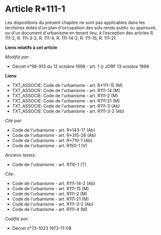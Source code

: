 # Article R*111-1

Les dispositions du présent chapitre ne sont pas applicables dans les territoires dotés d'un plan d'occupation des sols rendu
public ou approuvé, ou d'un document d'urbanisme en tenant lieu, à l'exception des articles R. 111-2, R. 111-3-2, R. 111-4,
R. 111-14-2, R. 111-15, R. 111-21.

**Liens relatifs à cet article**

_Modifié par_:

  - Décret n°98-913 du 12 octobre 1998 - art. 1 () JORF 13 octobre 1998

**Liens**:

  - TXT_ASSOCIE: Code de l'urbanisme - art. R*111-15 (M)
  - TXT_ASSOCIE: Code de l'urbanisme - art. R111-14 (M)
  - TXT_ASSOCIE: Code de l'urbanisme - art. R111-2 (M)
  - TXT_ASSOCIE: Code de l'urbanisme - art. R111-21 (M)
  - TXT_ASSOCIE: Code de l'urbanisme - art. R111-3 (Ab)
  - TXT_ASSOCIE: Code de l'urbanisme - art. R111-3-2 (Ab)

_Cité par_:

  - Code de l'urbanisme - art. R*143-17 (Ab)
  - Code de l'urbanisme - art. R*315-28 (Ab)
  - Code de l'urbanisme - art. R*710-1 (Ab)
  - Code de l'urbanisme - art. R150-1 (V)

_Anciens textes_:

  - Code de l'urbanisme - art. R110-1 (T)

_Cite_:

  - Code de l'urbanisme - art. R111-14-2 (Ab)
  - Code de l'urbanisme - art. R111-15 (M)
  - Code de l'urbanisme - art. R111-2 (M)
  - Code de l'urbanisme - art. R111-21 (M)
  - Code de l'urbanisme - art. R111-3-2 (Ab)
  - Code de l'urbanisme - art. R111-4 (M)

_Codifié par_:

  - Décret n°73-1023 1973-11-08
